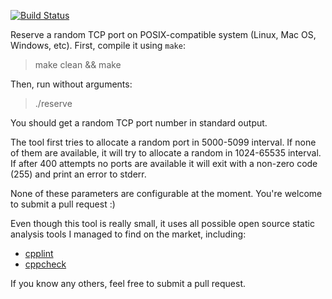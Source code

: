 [![Build Status](https://travis-ci.org/yegor256/random-tcp-port.svg?branch=master)](https://travis-ci.org/yegor256/random-tcp-port)

Reserve a random TCP port on POSIX-compatible system (Linux, Mac OS, Windows, etc). First, compile
it using `make`:

> make clean && make

Then, run without arguments:

> ./reserve

You should get a random TCP port number in standard output.

The tool first tries to allocate a random port in 5000-5099 interval. If
none of them are available, it will try to allocate a random in 1024-65535
interval. If after 400 attempts no ports are available it will exit
with a non-zero code (255) and print an error to stderr.

None of these parameters are configurable at the moment. You're welcome
to submit a pull request :)

Even though this tool is really small, it uses all possible open source
static analysis tools I managed to find on the market, including:

 * [cpplint](http://en.wikipedia.org/wiki/Cpplint)
 * [cppcheck](http://cppcheck.sourceforge.net/)

If you know any others, feel free to submit a pull request.
